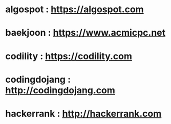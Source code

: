 # algospot : https://algospot.com
# baekjoon : https://www.acmicpc.net
# codility : https://codility.com
# codingdojang : http://codingdojang.com
# hackerrank : http://hackerrank.com